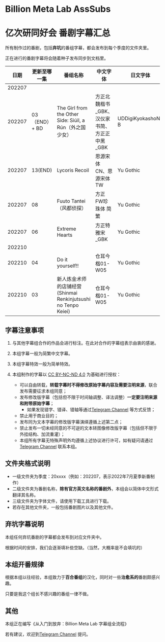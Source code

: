 # Billion Meta Lab AssSubs 
# 亿次研同好会 番剧字幕汇总


所有制作过的番剧，包括**弃坑**的番组字幕，都会发布到每个季度的文件夹里。

正在进行的番剧字幕将会随着种子发布同步到文档里。

日期 | 更新至哪一集 | 番组名称 | 中文字体 | 日文字体
---    | -------- | --- | --- | ---
202207 | |  |  | 
202207 | 03（END）+ BD | The Girl from the Other Side: Siúil, a Rún（外之国少女） | 方正北魏楷书_GBK、汉仪家书简、方正正中黑_GBK | UDDigiKyokashoN-B
202207 | 13(END) | Lycoris Recoil | 思源宋体 CN、思源宋体 TW | Yu Gothic
202207 | 08| Fuuto Tantei（风都侦探） | 方正FW珍珠体 简繁 | Yu Gothic
202207 | 06 | Extreme Hearts | 方正特雅宋_GBK | Yu Gothic
202210 | |  |  | 
202210 | 04 | Do it yourself!! | 仓耳今楷01-W05 | Yu Gothic
202210 | 03 |新人炼金术师的店铺经营(Shinmai Renkinjutsushi no Tenpo Keiei) | 仓耳今楷01-W05 | Yu Gothic

## 字幕注意事项

1. 与其他字幕组合作的作品会进行标注。在此对合作的字幕组表示由衷的感谢。
2. 本组字幕一般为简繁中文字幕。
3. 本组字幕特效一般为简单特效。

4. 本组制作的字幕以 [CC BY-NC-ND 4.0](https://creativecommons.org/licenses/by-nc-nd/4.0/) 为基础进行授权：
	- 可以自由转载，**转载字幕时不得修改原始字幕内容及需要注明来源**，联合发布需要征求本组同意；
	- 发布修改版字幕（包括但不限于时间轴调整、译法调整）**一定要注明来源和附带原始字幕**；
		- 如果发现错字、错译、错轴等通过[Telegram Channel](https://t.me/Billion_Meta_Lab) 等方式反馈；
	- 禁止用于商业目的；
	- 发布同为文本字幕的修改版字幕演绎遵循上述第二点；
	- 禁止发布一切未经同意的不可逆的文本转图像修改版字幕（包括但不限于外挂结构、加流重灌）；
	- 本组所有字幕无特殊声明外均遵循上述协议进行许可，如有疑问请通过[Telegram Channel](https://t.me/Billion_Meta_Lab) 联系本组。

## 文件夹格式说明

- 一级文件夹为季度：20xxxx（例如：202207，表示2022年7月夏季新番制作）
- 二级文件夹为番剧名称，**除有官方英文名称的番剧外**，本组会以简体中文形式翻译其名称。
- 三级文件夹为字体文件，请使用下载工具进行下载。
- 若存在其他文件夹，一般包括番剧图片以及其他文件。

## 弃坑字幕说明

本组任何弃坑番剧的字幕都会发布到对应文件夹中。

根据时间的安排，我们会逐渐填补些空缺。（当然，大概率是不会填坑的）

## 本组开番规律

根据本组以往经验，本组致力于**百合番组**的汉化，同时对一些**治愈系的**番剧颇感兴趣。

只要是我这个组长不感兴趣的番组一律不做。

## 其他

本组正在编写《从入门到放弃：Billion Meta Lab 字幕组全流程》

若有建议，欢迎到[Telegram Channel](https://t.me/Billion_Meta_Lab) 提问。
